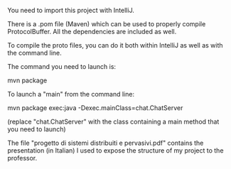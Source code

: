 You need to import this project with IntelliJ.

There is a .pom file (Maven) which can be used to properly compile ProtocolBuffer.
All the dependencies are included as well.

To compile the proto files, you can do it both within IntelliJ as well as with the command line.

The command you need to launch is:

mvn package

To launch a "main" from the command line:

mvn package exec:java -Dexec.mainClass=chat.ChatServer

(replace "chat.ChatServer" with the class containing a main method that you need to launch)


The file "progetto di sistemi distribuiti e pervasivi.pdf" contains the presentation (in Italian) I used to expose the structure of my project to the professor.
